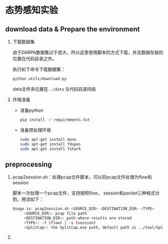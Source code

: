 # 态势感知实验

## download data &  Prepare the environment

1. 下载数据集

   由于DARPA数据集过于庞大，所以这里使用脚本的方式下载，并且数据存放的位置在代码目录之外。

   执行如下命令下载数据集：

   ```bash
   python utils/download.py
   ```

   data文件夹位置在`../data` 与代码目录同级

2. 环境准备

   + 准备python

     ```bash
     pip install -r requirements.txt
     ```

   + 准备预处理环境

     ```bash
     sudo apt-get install mono
     sudo apt-get install fdupes
     sudo apt-get install Tshark
     ```

## preprocessing

1. pcap2session.sh：处理pcap文件脚本，可以将pcap文件处理为flow和session

   脚本一次处理一个pcap文件，支持按照flow， session和packet三种格式分割，用法如下：

   ```bash
   Usage is: pcap2session.sh <SOURCE_DIR> <DESTINATION_DIR> <TYPE>
   		<SOURCE_DIR>: pcap file path
   		<DESTINATION_DIR>: path where results are stored
   		<TYPE>: -f (flow) | -s (session)
   		<SplitCap>: the SplitCap.exe path, default path is ../tool/SplitCap.exe
   ```

2. 